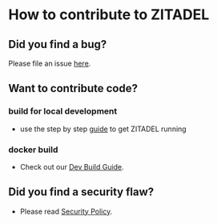 # How to contribute to ZITADEL

## **Did you find a bug?**

Please file an issue [here](https://github.com/caos/zitadel/issues/new/choose).

## **Want to contribute code?**

### build for local development

* use the step by step [guide](startup.md) to get ZITADEL running

### docker build

* Check out our [Dev Build Guide](build/README.md).

## **Did you find a security flaw?**

* Please read [Security Policy](SECURITY.md).

